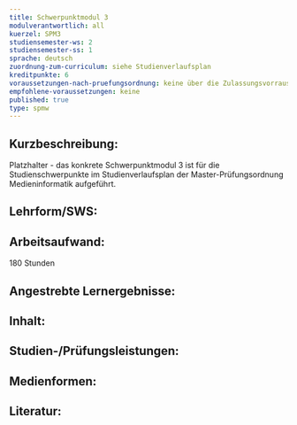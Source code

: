 ```yaml
---
title: Schwerpunktmodul 3
modulverantwortlich: all
kuerzel: SPM3
studiensemester-ws: 2
studiensemester-ss: 1
sprache: deutsch
zuordnung-zum-curriculum: siehe Studienverlaufsplan
kreditpunkte: 6
voraussetzungen-nach-pruefungsordnung: keine über die Zulassungsvorrausetzungen zum Studium hinausgehenden
empfohlene-voraussetzungen: keine
published: true
type: spmw
---
```


## Kurzbeschreibung:
Platzhalter - das konkrete Schwerpunktmodul 3 ist für die Studienschwerpunkte im Studienverlaufsplan der Master-Prüfungsordnung Medieninformatik aufgeführt.

## Lehrform/SWS:


## Arbeitsaufwand:
180 Stunden

## Angestrebte Lernergebnisse:

## Inhalt:

## Studien-/Prüfungsleistungen:

## Medienformen:

## Literatur:

